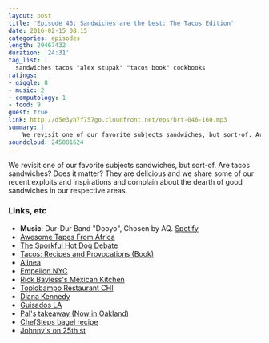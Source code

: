 ```yaml
---
layout: post
title: 'Episode 46: Sandwiches are the best: The Tacos Edition'
date: 2016-02-15 08:15
categories: episodes
length: 29467432
duration: '24:31'
tag_list: |
  sandwiches tacos "alex stupak" "tacos book" cookbooks
ratings:
- giggle: 8
- music: 2
- computology: 1
- food: 9
guest: true
link: http://d5e3yh7f757go.cloudfront.net/eps/brt-046-160.mp3
summary: |
	We revisit one of our favorite subjects sandwiches, but sort-of. Are tacos sandwiches? Does it matter? They are delicious and we share some of our recent exploits and inspirations and complain about the dearth of good sandwiches in our respective areas.
soundcloud: 245081624
---
```

We revisit one of our favorite subjects sandwiches, but sort-of. Are tacos sandwiches? Does it matter? They are delicious and we share some of our recent exploits and inspirations and complain about the dearth of good sandwiches in our respective areas.

<!-- more -->

### Links, etc

* <strong>Music</strong>: Dur-Dur Band "Dooyo", Chosen by AQ. [Spotify](https://open.spotify.com/track/0jXmjcOI4hG6vF2KL67uKW)
* [Awesome Tapes From Africa](http://www.awesometapes.com/)
* [The Sporkful Hot Dog Debate](http://www.sporkful.com/john-hodgman-v-dan-pashman-are-hot-dogs-sandwiches/)
* [Tacos: Recipes and Provocations (Book)](http://amzn.to/1PxKULJ)
* [Alinea](https://website.alinearestaurant.com/)
* [Empellon NYC](http://www.empellon.com/)  
* [Rick Bayless's Mexican Kitchen](http://amzn.to/1LoApq2)
* [Toplobampo Restaurant CHI](http://www.rickbayless.com/restaurants/topolobampo/)
* [Diana Kennedy](https://en.wikipedia.org/wiki/Diana_Kennedy)
* [Guisados LA](http://www.guisados.co/)
* [Pal's takeaway (Now in Oakland)](http://palstakeaway.com/)
* [ChefSteps bagel recipe](https://www.chefsteps.com/activities/amazing-chewy-bagels-from-scratch)
* [Johnny's on 25th st](http://www.johnysluncheonette.com/)
